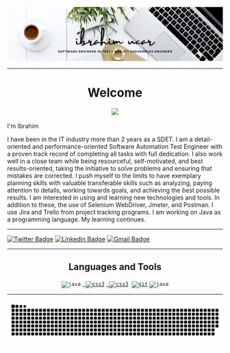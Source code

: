 
<img src="uchar.jpeg" width="auto"> 

---



# <h1 align="center">  Welcome 

<p align="center">
 <a href="https://github.com/DenverCoder1/readme-typing-svg"><img src="https://readme-typing-svg.herokuapp.com?lines=Software+Test+Automation+Engineer;%20%20Java%20|%20OOP%20|%20Automation%20;Always%20learning%20new%20things...&center=true&width=500&height=50"></a>
</p>


I'm Ibrahim

I have been in the IT industry more than 2 years as a SDET. I am a detail-oriented and performance-oriented Software Automation Test Engineer with a proven track record of completing all tasks with full dedication. I also work well in a close team while being resourceful, self-motivated, and best results-oriented, taking the initiative to solve problems and ensuring that mistakes are corrected. I push myself to the limits to have exemplary planning skills with valuable transferable skills such as analyzing, paying attention to details, working towards goals, and achieving the best possible results. I am interested in using and learning new technologies and tools. In addition to these, the use of Selenium WebDriver, Jmeter, and Postman. I use Jira and Trello from project tracking programs. I am working on Java as a programming language. My learning continues.
 
 
 
 
---



 
[![Twitter Badge](https://img.shields.io/badge/-@ibrahim-1ca0f1?style=flat-square&labelColor=1ca0f1&logo=twitter&logoColor=white&link=https://twitter.com/sdet_ibrhm_ucar)](https://twitter.com/sdet_ibrhm_ucar) [![Linkedin Badge](https://img.shields.io/badge/-ibrahimucar-blue?style=flat-square&logo=Linkedin&logoColor=white&link=https://www.linkedin.com/in/ibrhmucar/)](https://www.linkedin.com/in/ibrhmucar/) [![Gmail Badge](https://img.shields.io/badge/-ibrhmucar@gmail.com-c14438?style=flat-square&logo=Gmail&logoColor=white&link=mailto:ibrhmucar@gmail.com)](mailto:ibrhmucar@gmail.com)

---

 <h2 align="center"> Languages and Tools  </h2> 

<p align="center"> 
<code><a target="_blank"><img src="https://cdn-icons-png.flaticon.com/512/5968/5968282.png" alt="java" width="40" height="40"/></a></code>
<code><a href="https://www.selenium.dev" target="_blank"> <img src="https://upload.wikimedia.org/wikipedia/commons/d/d5/Selenium_Logo.png" alt="css3" width="40" height="40"/></a></code>
<code><a href="https://www.postman.com/" target="_blank"> <img src="https://res.cloudinary.com/postman/image/upload/t_team_logo/v1629869194/team/2893aede23f01bfcbd2319326bc96a6ed0524eba759745ed6d73405a3a8b67a8" alt="css3" width="40" height="40"/></a></code>
&nbsp;<code><a href="https://git-scm.com/" target="_blank"><img src="https://www.vectorlogo.zone/logos/git-scm/git-scm-icon.svg" alt="git" width="40" height="40"/></a></code>
<code><a target="_blank"><img src=https://cdn2.limonhost.net/wp-content/uploads/2021/07/Sql_data_base_with_logo.png alt="java" width="40" height="40"/></a></code>


---

<div align="center">
  <a href="https://1999azzar.github.io/1999AZZAR/">
  <img  src="https://github.com/1999AZZAR/1999AZZAR/blob/main/resources/img/grid-snake.svg"
       alt="snake" /></a>
</div>





